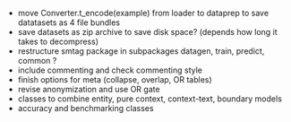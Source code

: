 - move Converter.t_encode(example) from loader to dataprep to save datatasets as 4 file bundles
- save datasets as zip archive to save disk space? (depends how long it takes to decompress)
- restructure smtag package in subpackages datagen, train, predict, common ?
- include commenting and check commenting style
- finish options for meta (collapse, overlap, OR tables)
- revise anonymization and use OR gate
- classes to combine entity, pure context, context-text, boundary models
- accuracy and benchmarking classes